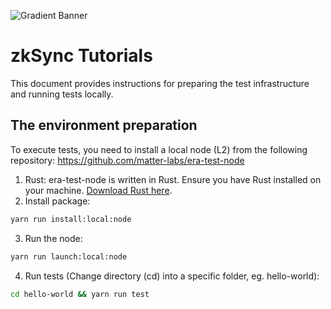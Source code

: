 ![Gradient Banner](https://github.com/matter-labs/tutorials/assets/10233439/8efffb9b-ad1f-4bf2-8f73-9cab8f7ccd22)

# zkSync Tutorials

This document provides instructions for preparing the test infrastructure and running tests locally.

## The environment preparation

To execute tests, you need to install a local node (L2) from the following repository: https://github.com/matter-labs/era-test-node

1. Rust: era-test-node is written in Rust. Ensure you have Rust installed on your machine. [Download Rust here](https://www.rust-lang.org/tools/install).
2. Install package:

```bash
yarn run install:local:node
```

3. Run the node:

```bash
yarn run launch:local:node
```

4. Run tests (Change directory (cd) into a specific folder, eg. hello-world):

```bash
cd hello-world && yarn run test
```
